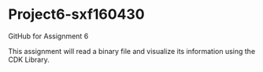 # Project6-sxf160430
GitHub for Assignment 6

This assignment will read a binary file and visualize its information using the CDK Library.
